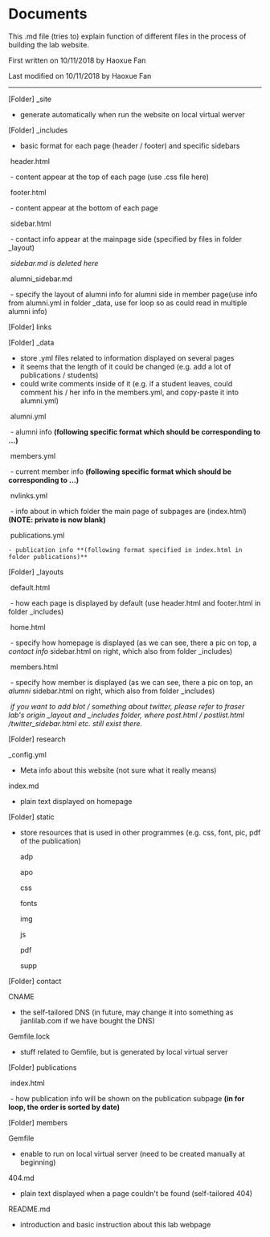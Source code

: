 # Documents 

This .md file (tries to) explain function of different files in the process of building the lab website.

First written on 10/11/2018 by Haoxue Fan

Last modified on 10/11/2018 by Haoxue Fan

---

 [Folder] _site

* generate automatically when run the website on local virtual werver

 [Folder] _includes

* basic format for each page (header / footer) and specific sidebars

​	header.html

​	- content appear at the top of each page (use .css file here)

​	footer.html

​	- content appear at the bottom of each page

​	sidebar.html

​	- contact info appear at the mainpage side (specified by files in folder _layout)

​	*sidebar.md is deleted here* 

​	alumni_sidebar.md

​	- specify the layout of alumni info for alumni side in member page(use info from alumni.yml in folder _data, use for loop so as could read in multiple alumni info)

 [Folder] links

 [Folder] _data

* store .yml files related to information displayed on several pages
* it seems that the length of it could be changed (e.g. add a lot of publications / students)
* could write comments inside of it (e.g. if a student leaves, could comment his / her info in the members.yml, and copy-paste it into alumni.yml)

​	alumni.yml

​	- alumni info **(following specific format which should be corresponding to ...)**

​	members.yml

​	- current member info **(following specific format which should be corresponding to …)**

​	nvlinks.yml

​	- info about in which folder the main page of subpages are (index.html) **(NOTE: private is now blank)**

​	publications.yml

	- publication info **(following format specified in index.html in folder publications)**

 [Folder] _layouts

​	default.html 

​	- how each page is displayed by default (use header.html and footer.html in folder _includes)

​	home.html

​	- specify how homepage is displayed (as we can see, there a pic on top, a *contact info* sidebar.html on right, which also from folder _includes)

​	members.html

​	- specify how member is displayed (as we can see, there a pic on top, an *alumni* sidebar.html on right, which also from folder _includes)

​	*if you want to add blot / something about twitter, please refer to fraser lab's origin _layout and _includes folder, where post.html / postlist.html /twitter_sidebar.html etc. still exist there.*

 [Folder] research

_config.yml

* Meta info about this website (not sure what it really means)

index.md

* plain text displayed on homepage

 [Folder] static

* store resources that is used in other programmes (e.g. css, font, pic, pdf of the publication)

  adp

  apo

  css

  fonts

  img

  js

  pdf

  supp

 [Folder] contact

CNAME

* the self-tailored DNS (in future, may change it into something as jianlilab.com if we have bought the DNS)

Gemfile.lock

* stuff related to Gemfile, but is generated by local virtual server

 [Folder] publications

​	index.html

​	- how publication info will be shown on the publication subpage **(in for loop, the order is sorted by date)**

 [Folder] members

Gemfile

* enable to run on local virtual server (need to be created manually at beginning)

404.md

* plain text displayed when a page couldn't be found (self-tailored 404)

README.md

* introduction and basic instruction about this lab webpage

